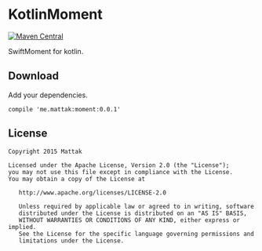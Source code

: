 # KotlinMoment

[![Maven Central](https://maven-badges.herokuapp.com/maven-central/me.mattak/moment/badge.svg)](https://maven-badges.herokuapp.com/maven-central/me.mattak/moment)

SwiftMoment for kotlin.

## Download

Add your dependencies.

```
compile 'me.mattak:moment:0.0.1'
```

## License

```
Copyright 2015 Mattak

Licensed under the Apache License, Version 2.0 (the "License");
you may not use this file except in compliance with the License.
You may obtain a copy of the License at

   http://www.apache.org/licenses/LICENSE-2.0

   Unless required by applicable law or agreed to in writing, software
   distributed under the License is distributed on an "AS IS" BASIS,
   WITHOUT WARRANTIES OR CONDITIONS OF ANY KIND, either express or implied.
   See the License for the specific language governing permissions and
   limitations under the License.
```
